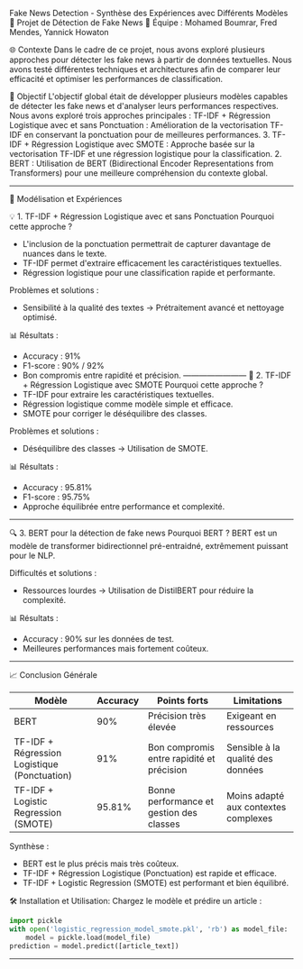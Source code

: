 Fake News Detection - Synthèse des Expériences avec Différents Modèles
🌟 Projet de Détection de Fake News
💪 Équipe : Mohamed Boumrar, Fred Mendes, Yannick Howaton

🌐 Contexte
Dans le cadre de ce projet, nous avons exploré plusieurs approches pour détecter les fake news à partir de données textuelles. Nous avons testé différentes techniques et architectures afin de comparer leur efficacité et optimiser les performances de classification.

🎯 Objectif
L'objectif global était de développer plusieurs modèles capables de détecter les fake news et d'analyser leurs performances respectives. Nous avons exploré trois approches principales :
TF-IDF + Régression Logistique avec et sans Ponctuation : Amélioration de la vectorisation TF-IDF en conservant la ponctuation pour de meilleures performances.
3. TF-IDF + Régression Logistique avec SMOTE : Approche basée sur la vectorisation TF-IDF et une régression logistique pour la classification.
2. BERT : Utilisation de BERT (Bidirectional Encoder Representations from Transformers) pour une meilleure compréhension du contexte global.

________________________________________

📝 Modélisation et Expériences

💡 1. TF-IDF + Régression Logistique avec et sans Ponctuation
Pourquoi cette approche ?
- L'inclusion de la ponctuation permettrait de capturer davantage de nuances dans le texte.
- TF-IDF permet d'extraire efficacement les caractéristiques textuelles.
- Régression logistique pour une classification rapide et performante.

Problèmes et solutions :
- Sensibilité à la qualité des textes → Prétraitement avancé et nettoyage optimisé.

📊 Résultats :
- Accuracy : 91%
- F1-score : 90% / 92%
- Bon compromis entre rapidité et précision.
————————
🌟 2. TF-IDF + Régression Logistique avec SMOTE
Pourquoi cette approche ?
- TF-IDF pour extraire les caractéristiques textuelles.
- Régression logistique comme modèle simple et efficace.
- SMOTE pour corriger le déséquilibre des classes.

Problèmes et solutions :
- Déséquilibre des classes → Utilisation de SMOTE.

📊 Résultats :
- Accuracy : 95.81%
- F1-score : 95.75%
- Approche équilibrée entre performance et complexité.
________________________________________

🔍 3. BERT pour la détection de fake news
Pourquoi BERT ?
BERT est un modèle de transformer bidirectionnel pré-entraidné, extrêmement puissant pour le NLP.

Difficultés et solutions :
- Ressources lourdes → Utilisation de DistilBERT pour réduire la complexité.

📊 Résultats :
- Accuracy : 90% sur les données de test.
- Meilleures performances mais fortement coûteux.


________________________________________

📈 Conclusion Générale

| Modèle | Accuracy | Points forts | Limitations |
|---------|---------|--------------|--------------|
| BERT | 90% | Précision très élevée | Exigeant en ressources |
| TF-IDF + Régression Logistique (Ponctuation) | 91% | Bon compromis entre rapidité et précision | Sensible à la qualité des données |
| TF-IDF + Logistic Regression (SMOTE) | 95.81% | Bonne performance et gestion des classes | Moins adapté aux contextes complexes |

Synthèse :
- BERT est le plus précis mais très coûteux.
- TF-IDF + Régression Logistique (Ponctuation) est rapide et efficace.
- TF-IDF + Logistic Regression (SMOTE) est performant et bien équilibré.

🛠️ Installation et Utilisation:
Chargez le modèle et prédire un article :
```python
import pickle
with open('logistic_regression_model_smote.pkl', 'rb') as model_file:
    model = pickle.load(model_file)
prediction = model.predict([article_text])
```
________________________________________
